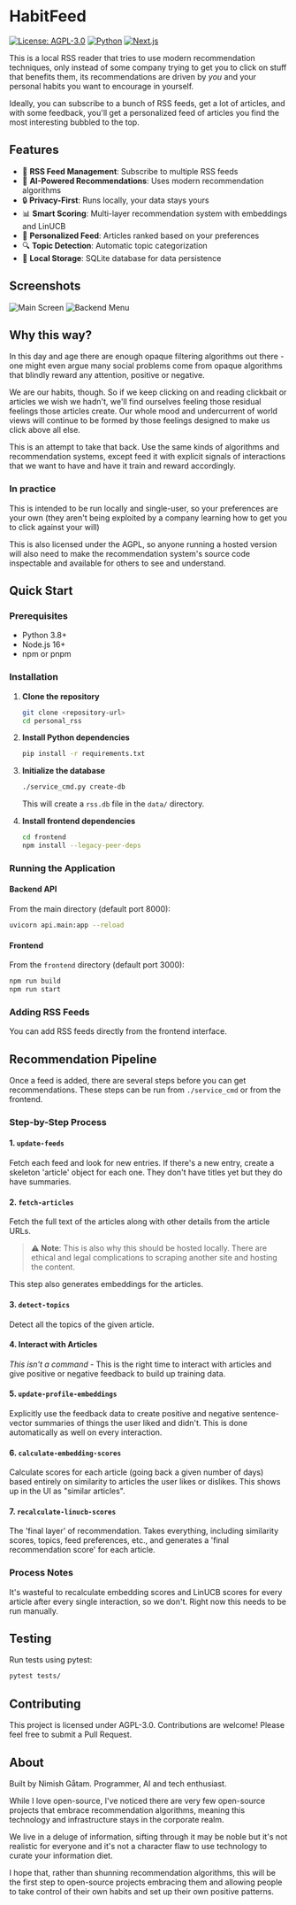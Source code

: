 # HabitFeed

[![License: AGPL-3.0](https://img.shields.io/badge/License-AGPL%203.0-green.svg)](https://opensource.org/licenses/AGPL-3.0)
[![Python](https://img.shields.io/badge/python-3.8+-blue.svg)](https://www.python.org/downloads/)
[![Next.js](https://img.shields.io/badge/Next.js-13+-black.svg)](https://nextjs.org/)

This is a local RSS reader that tries to use modern recommendation techniques, only instead of some company trying to get you to click on stuff that benefits them, its recommendations are driven by *you* and your personal habits you want to encourage in yourself.

Ideally, you can subscribe to a bunch of RSS feeds, get a lot of articles, and with some feedback, you'll get a personalized feed of articles you find the most interesting bubbled to the top.

## Features

- 📰 **RSS Feed Management**: Subscribe to multiple RSS feeds
- 🤖 **AI-Powered Recommendations**: Uses modern recommendation algorithms
- 🔒 **Privacy-First**: Runs locally, your data stays yours
- 📊 **Smart Scoring**: Multi-layer recommendation system with embeddings and LinUCB
- 🎯 **Personalized Feed**: Articles ranked based on your preferences
- 🔍 **Topic Detection**: Automatic topic categorization
- 💾 **Local Storage**: SQLite database for data persistence

## Screenshots

![Main Screen](screenshots/Screenshot-main-screen.png)
![Backend Menu](screenshots/Screenshot-backend-menu.png)

## Why this way?

In this day and age there are enough opaque filtering algorithms out there - one might even argue many social problems come from opaque algorithms that blindly reward any attention, positive or negative.

We are our habits, though. So if we keep clicking on and reading clickbait or articles we wish we hadn't, we'll find ourselves feeling those residual feelings those articles create. Our whole mood and undercurrent of world views will continue to be formed by those feelings designed to make us click above all else.

This is an attempt to take that back. Use the same kinds of algorithms and recommendation systems, except feed it with explicit signals of interactions that we want to have and have it train and reward accordingly.

### In practice

This is intended to be run locally and single-user, so your preferences are your own (they aren't being exploited by a company learning how to get you to click against your will)

This is also licensed under the AGPL, so anyone running a hosted version will also need to make the recommendation system's source code inspectable and available for others to see and understand.

## Quick Start

### Prerequisites

- Python 3.8+
- Node.js 16+
- npm or pnpm

### Installation

1. **Clone the repository**
   ```bash
   git clone <repository-url>
   cd personal_rss
   ```

2. **Install Python dependencies**
   ```bash
   pip install -r requirements.txt
   ```

3. **Initialize the database**
   ```bash
   ./service_cmd.py create-db
   ```
   This will create a `rss.db` file in the `data/` directory.

4. **Install frontend dependencies**
   ```bash
   cd frontend
   npm install --legacy-peer-deps
   ```

### Running the Application

#### Backend API
From the main directory (default port 8000):
```bash
uvicorn api.main:app --reload
```

#### Frontend
From the `frontend` directory (default port 3000):
```bash
npm run build
npm run start
```

### Adding RSS Feeds
You can add RSS feeds directly from the frontend interface.

## Recommendation Pipeline

Once a feed is added, there are several steps before you can get recommendations. These steps can be run from `./service_cmd` or from the frontend.

### Step-by-Step Process

#### 1. `update-feeds`
Fetch each feed and look for new entries. If there's a new entry, create a skeleton 'article' object for each one. They don't have titles yet but they do have summaries.

#### 2. `fetch-articles`
Fetch the full text of the articles along with other details from the article URLs.

> **⚠️ Note**: This is also why this should be hosted locally. There are ethical and legal complications to scraping another site and hosting the content.

This step also generates embeddings for the articles.

#### 3. `detect-topics`
Detect all the topics of the given article.

#### 4. Interact with Articles
*This isn't a command* - This is the right time to interact with articles and give positive or negative feedback to build up training data.

#### 5. `update-profile-embeddings`
Explicitly use the feedback data to create positive and negative sentence-vector summaries of things the user liked and didn't. This is done automatically as well on every interaction.

#### 6. `calculate-embedding-scores`
Calculate scores for each article (going back a given number of days) based entirely on similarity to articles the user likes or dislikes. This shows up in the UI as "similar articles".

#### 7. `recalculate-linucb-scores`
The 'final layer' of recommendation. Takes everything, including similarity scores, topics, feed preferences, etc., and generates a 'final recommendation score' for each article.

### Process Notes

It's wasteful to recalculate embedding scores and LinUCB scores for every article after every single interaction, so we don't. Right now this needs to be run manually.

## Testing

Run tests using pytest:
```bash
pytest tests/
```

## Contributing

This project is licensed under AGPL-3.0. Contributions are welcome! Please feel free to submit a Pull Request.

## About

Built by Nimish Gåtam. Programmer, AI and tech enthusiast.

While I love open-source, I've noticed there are very few open-source projects that embrace recommendation algorithms, meaning this technology and infrastructure stays in the corporate realm.

We live in a deluge of information, sifting through it may be noble but it's not realistic for everyone and it's not a character flaw to use technology to curate your information diet.

I hope that, rather than shunning recommendation algorithms, this will be the first step to open-source projects embracing them and allowing people to take control of their own habits and set up their own positive patterns.